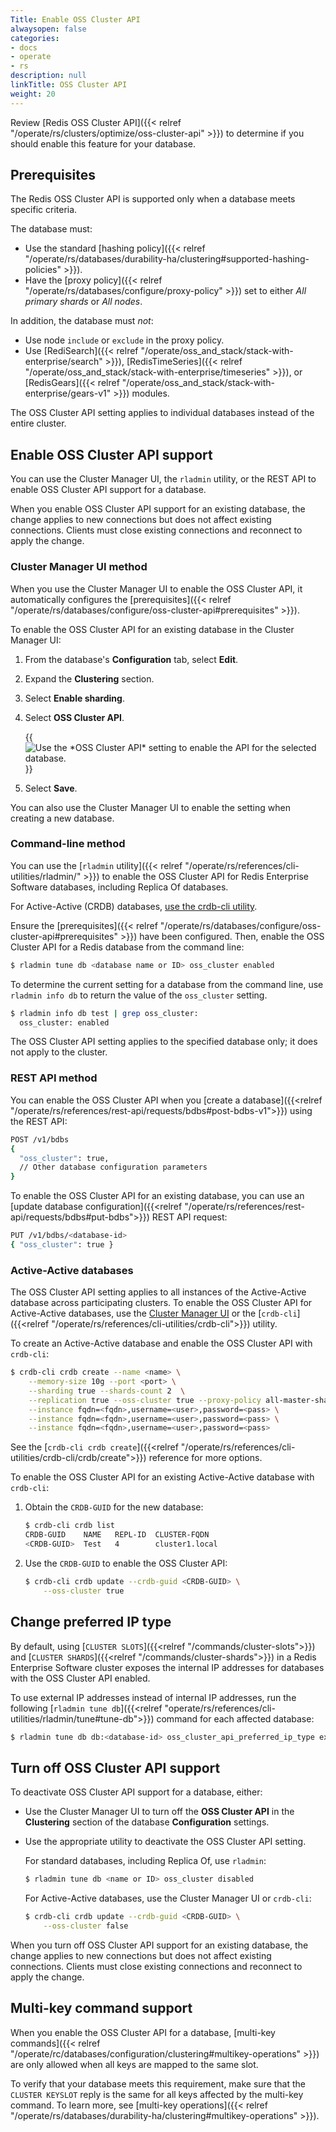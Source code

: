 ```yaml
---
Title: Enable OSS Cluster API
alwaysopen: false
categories:
- docs
- operate
- rs
description: null
linkTitle: OSS Cluster API
weight: 20
---
```


Review [Redis OSS Cluster API]({{< relref "/operate/rs/clusters/optimize/oss-cluster-api" >}}) to determine if you should enable this feature for your database.

## Prerequisites

The Redis OSS Cluster API is supported only when a database meets specific criteria.  

The database must:

- Use the standard [hashing policy]({{< relref "/operate/rs/databases/durability-ha/clustering#supported-hashing-policies" >}}).
- Have the [proxy policy]({{< relref "/operate/rs/databases/configure/proxy-policy" >}}) set to either _All primary shards_ or _All nodes_.

In addition, the database must _not_:

- Use node `include` or `exclude` in the proxy policy.
- Use [RediSearch]({{< relref "/operate/oss_and_stack/stack-with-enterprise/search" >}}), [RedisTimeSeries]({{< relref "/operate/oss_and_stack/stack-with-enterprise/timeseries" >}}), or [RedisGears]({{< relref "/operate/oss_and_stack/stack-with-enterprise/gears-v1" >}}) modules.

The OSS Cluster API setting applies to individual databases instead of the entire cluster.

## Enable OSS Cluster API support

You can use the Cluster Manager UI, the `rladmin` utility, or the REST API to enable OSS Cluster API support for a database.

When you enable OSS Cluster API support for an existing database, the change applies to new connections but does not affect existing connections. Clients must close existing connections and reconnect to apply the change.

### Cluster Manager UI method

When you use the Cluster Manager UI to enable the OSS Cluster API, it automatically configures the [prerequisites]({{< relref "/operate/rs/databases/configure/oss-cluster-api#prerequisites" >}}).

To enable the OSS Cluster API for an existing database in the Cluster Manager UI:

1. From the database's **Configuration** tab, select **Edit**.

1. Expand the **Clustering** section.

1. Select **Enable sharding**.

1. Select **OSS Cluster API**.

    {{<image filename="images/rs/screenshots/databases/config-clustering-oss-cluster-api-7-8-2.png" alt="Use the *OSS Cluster API* setting to enable the API for the selected database.">}}

1. Select **Save**.

You can also use the Cluster Manager UI to enable the setting when creating a new database.

### Command-line method

You can use the [`rladmin` utility]({{< relref "/operate/rs/references/cli-utilities/rladmin/" >}}) to enable the OSS Cluster API for Redis Enterprise Software databases, including Replica Of databases.

For Active-Active (CRDB) databases, [use the crdb-cli utility](#active-active-databases).

Ensure the [prerequisites]({{< relref "/operate/rs/databases/configure/oss-cluster-api#prerequisites" >}}) have been configured.  Then, enable the OSS Cluster API for a Redis database from the command line:

```sh
$ rladmin tune db <database name or ID> oss_cluster enabled
```

To determine the current setting for a database from the command line, use `rladmin info db` to return the value of the `oss_cluster` setting.

```sh
$ rladmin info db test | grep oss_cluster:
  oss_cluster: enabled
```

The OSS Cluster API setting applies to the specified database only; it does not apply to the cluster.

### REST API method

You can enable the OSS Cluster API when you [create a database]({{<relref "/operate/rs/references/rest-api/requests/bdbs#post-bdbs-v1">}}) using the REST API:

```sh
POST /v1/bdbs
{ 
  "oss_cluster": true,
  // Other database configuration parameters
}
```

To enable the OSS Cluster API for an existing database, you can use an [update database configuration]({{<relref "/operate/rs/references/rest-api/requests/bdbs#put-bdbs">}}) REST API request:

```sh
PUT /v1/bdbs/<database-id>
{ "oss_cluster": true }
```

### Active-Active databases

The OSS Cluster API setting applies to all instances of the Active-Active database across participating clusters. To enable the OSS Cluster API for Active-Active databases, use the [Cluster Manager UI](#cluster-manager-ui) or the [`crdb-cli`]({{<relref "/operate/rs/references/cli-utilities/crdb-cli">}}) utility.

To create an Active-Active database and enable the OSS Cluster API with `crdb-cli`:

```sh
$ crdb-cli crdb create --name <name> \
    --memory-size 10g --port <port> \
    --sharding true --shards-count 2  \
    --replication true --oss-cluster true --proxy-policy all-master-shards \
    --instance fqdn=<fqdn>,username=<user>,password=<pass> \
    --instance fqdn=<fqdn>,username=<user>,password=<pass> \
    --instance fqdn=<fqdn>,username=<user>,password=<pass>
```

See the [`crdb-cli crdb create`]({{<relref "/operate/rs/references/cli-utilities/crdb-cli/crdb/create">}}) reference for more options.

To enable the OSS Cluster API for an existing Active-Active database with `crdb-cli`:

1. Obtain the `CRDB-GUID` for the new database:

    ```sh
    $ crdb-cli crdb list
    CRDB-GUID    NAME   REPL-ID  CLUSTER-FQDN
    <CRDB-GUID>  Test   4        cluster1.local
    ```

1. Use the `CRDB-GUID` to enable the OSS Cluster API:

    ```sh
    $ crdb-cli crdb update --crdb-guid <CRDB-GUID> \
        --oss-cluster true
    ```

## Change preferred IP type

By default, using [`CLUSTER SLOTS`]({{<relref "/commands/cluster-slots">}}) and [`CLUSTER SHARDS`]({{<relref "/commands/cluster-shards">}}) in a Redis Enterprise Software cluster exposes the internal IP addresses for databases with the OSS Cluster API enabled.

To use external IP addresses instead of internal IP addresses, run the following [`rladmin tune db`]({{<relref "operate/rs/references/cli-utilities/rladmin/tune#tune-db">}}) command for each affected database:

```sh
$ rladmin tune db db:<database-id> oss_cluster_api_preferred_ip_type external
```

## Turn off OSS Cluster API support

To deactivate OSS Cluster API support for a database, either:

- Use the Cluster Manager UI to turn off the **OSS Cluster API** in the **Clustering** section of the database **Configuration** settings.

- Use the appropriate utility to deactivate the OSS Cluster API setting.

    For standard databases, including Replica Of, use `rladmin`:

    ```sh
    $ rladmin tune db <name or ID> oss_cluster disabled
    ```

    For Active-Active databases, use the Cluster Manager UI or `crdb-cli`:

    ```sh
    $ crdb-cli crdb update --crdb-guid <CRDB-GUID> \
        --oss-cluster false
    ```

When you turn off OSS Cluster API support for an existing database, the change applies to new connections but does not affect existing connections. Clients must close existing connections and reconnect to apply the change.

## Multi-key command support

When you enable the OSS Cluster API for a database, 
[multi-key commands]({{< relref "/operate/rc/databases/configuration/clustering#multikey-operations" >}}) are only allowed when all keys are mapped to the same slot.

To verify that your database meets this requirement, make sure that the `CLUSTER KEYSLOT` reply is the same for all keys affected by the multi-key command.  To learn more, see [multi-key operations]({{< relref "/operate/rs/databases/durability-ha/clustering#multikey-operations" >}}).
